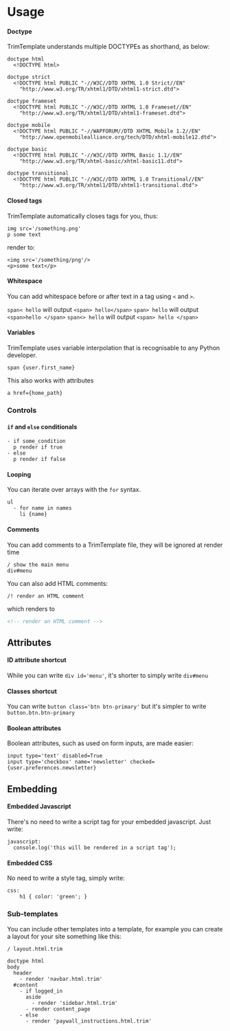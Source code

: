 # Usage

#### Doctype

TrimTemplate understands multiple DOCTYPEs as shorthand, as below:

```slim
doctype html
  <!DOCTYPE html>

doctype strict
  <!DOCTYPE html PUBLIC "-//W3C//DTD XHTML 1.0 Strict//EN"
    "http://www.w3.org/TR/xhtml1/DTD/xhtml1-strict.dtd">

doctype frameset
  <!DOCTYPE html PUBLIC "-//W3C//DTD XHTML 1.0 Frameset//EN"
    "http://www.w3.org/TR/xhtml1/DTD/xhtml1-frameset.dtd">

doctype mobile
  <!DOCTYPE html PUBLIC "-//WAPFORUM//DTD XHTML Mobile 1.2//EN"
    "http://www.openmobilealliance.org/tech/DTD/xhtml-mobile12.dtd">

doctype basic
  <!DOCTYPE html PUBLIC "-//W3C//DTD XHTML Basic 1.1//EN"
    "http://www.w3.org/TR/xhtml-basic/xhtml-basic11.dtd">

doctype transitional
  <!DOCTYPE html PUBLIC "-//W3C//DTD XHTML 1.0 Transitional//EN"
    "http://www.w3.org/TR/xhtml1/DTD/xhtml1-transitional.dtd">
```

#### Closed tags

TrimTemplate automatically closes tags for you, thus:

```slim
img src='/something.png'
p some text
```

render to:

```slim
<img src='/something/png'/>
<p>some text</p>
```

#### Whitespace

You can add whitespace before or after text in a tag using `<` and `>`.

`span< hello`  will output `<span> hello</span>`
`span> hello`  will output `<span>hello </span>`
`span<> hello` will output `<span> hello </span>`

#### Variables

TrimTemplate uses variable interpolation that is recognisable to any Python developer.

```slim
span {user.first_name}
```

This also works with attributes

```slim
a href={home_path}
```

### Controls

#### `if` and `else` conditionals

```slim
- if some_condition
  p render if true
- else
  p render if false
```

#### Looping

You can iterate over arrays with the `for` syntax.

```slim
ul
  - for name in names
    li {name}
```

#### Comments

You can add comments to a TrimTemplate file, they will be ignored at render time

```slim
/ show the main menu
div#menu
```

You can also add HTML comments:

```slim
/! render an HTML comment
```

which renders to

```html
<!-- render an HTML comment -->
```

## Attributes

#### ID attribute shortcut

While you can write `div id='menu'`, it's shorter to simply write `div#menu`

#### Classes shortcut

You can write `button class='btn btn-primary'` but it's simpler to write `button.btn.btn-primary`

#### Boolean attributes

Boolean attributes, such as used on form inputs, are made easier:

```
input type='text' disabled=True
input type='checkbox' name='newsletter' checked={user.preferences.newsletter}
```

## Embedding

#### Embedded Javascript

There's no need to write a script tag for your embedded javascript. Just write:

```slim
javascript:
  console.log('this will be rendered in a script tag');
```

#### Embedded CSS

No need to write a style tag, simply write:

```slim
css:
    h1 { color: 'green'; }
```


### Sub-templates

You can include other templates into a template, for example you can create a layout for your site something like this:

```slim
/ layout.html.trim

doctype html
body
  header
    - render 'navbar.html.trim'
  #content
    - if logged_in
      aside
        - render 'sidebar.html.trim'
      - render content_page
    - else
      - render 'paywall_instructions.html.trim'
```

